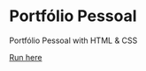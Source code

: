 # Portfólio Pessoal
Portfólio Pessoal with HTML & CSS

[Run here](https://rodrigocloureiro.github.io/portfolio/)
